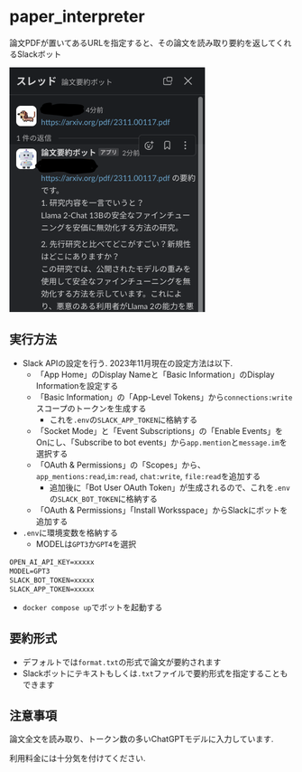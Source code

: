 # paper_interpreter

論文PDFが置いてあるURLを指定すると、その論文を読み取り要約を返してくれるSlackボット

<img src="./example.png" title="example">

## 実行方法
- Slack APIの設定を行う. 2023年11月現在の設定方法は以下.
  - 「App Home」のDisplay Nameと「Basic Information」のDisplay Informationを設定する
  - 「Basic Information」の「App-Level Tokens」から`connections:write`スコープのトークンを生成する
    - これを`.env`の`SLACK_APP_TOKEN`に格納する
  - 「Socket Mode」と「Event Subscriptions」の「Enable Events」をOnにし、「Subscribe to bot events」から`app.mention`と`message.im`を選択する
  - 「OAuth & Permissions」の「Scopes」から、`app_mentions:read`,`im:read`, `chat:write`, `file:read`を追加する
    - 追加後に「Bot User OAuth Token」が生成されるので、これを`.env`の`SLACK_BOT_TOKEN`に格納する
  - 「OAuth & Permissions」「Install Worksspace」からSlackにボットを追加する
- `.env`に環境変数を格納する
  - MODELは`GPT3`か`GPT4`を選択
```.env
OPEN_AI_API_KEY=xxxxx
MODEL=GPT3
SLACK_BOT_TOKEN=xxxxx
SLACK_APP_TOKEN=xxxxx
```
- `docker compose up`でボットを起動する

## 要約形式
- デフォルトでは`format.txt`の形式で論文が要約されます
- Slackボットにテキストもしくは`.txt`ファイルで要約形式を指定することもできます

## 注意事項
論文全文を読み取り、トークン数の多いChatGPTモデルに入力しています.

利用料金には十分気を付けてください.
